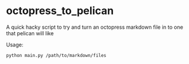 octopress_to_pelican
====================

A quick hacky script to try and turn an octopress markdown
file in to one that pelican will like

Usage:

    python main.py /path/to/markdown/files
